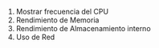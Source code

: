 1. Mostrar frecuencia del CPU
2. Rendimiento de Memoria
3. Rendimiento de Almacenamiento interno
4. Uso de Red